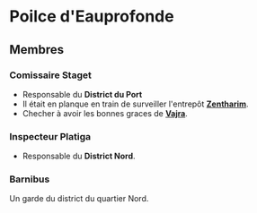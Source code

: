# Poilce d'Eauprofonde

## Membres

### Comissaire Staget

* Responsable du **District du Port**
* Il était en planque en train de surveiller l'entrepôt [**Zentharim**](../ORGANISATIONS/Zentharims.md).
* Checher à avoir les bonnes graces de [**Vajra**](../PERSONNAGES/VajraSafahr.md).

### Inspecteur Platiga
* Responsable du **District Nord**.

### Barnibus
Un garde du district du quartier Nord.